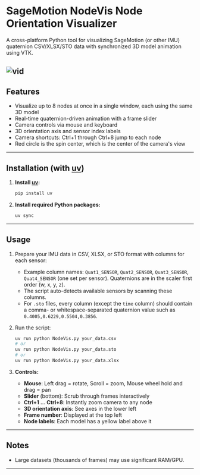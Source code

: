 # SageMotion NodeVis Node Orientation Visualizer

A cross-platform Python tool for visualizing SageMotion (or other IMU) quaternion CSV/XLSX/STO data with synchronized 3D model animation using VTK.

![vid](https://github.com/user-attachments/assets/8751fccd-91cf-42fd-b72f-9dd34a2415aa)
---


## Features

* Visualize up to 8 nodes at once in a single window, each using the same 3D model
* Real-time quaternion-driven animation with a frame slider
* Camera controls via mouse and keyboard
* 3D orientation axis and sensor index labels
* Camera shortcuts: Ctrl+1 through Ctrl+8 jump to each node
* Red circle is the spin center, which is the center of the camera's view

---


## Installation (with [uv](https://github.com/astral-sh/uv))

1. **Install [uv](https://github.com/astral-sh/uv):**

   ```sh
   pip install uv
   ```

2. **Install required Python packages:**

   ```sh
   uv sync
   ```

---

## Usage

1. Prepare your IMU data in CSV, XLSX, or STO format with columns for each sensor:

   * Example column names: `Quat1_SENSOR`, `Quat2_SENSOR`, `Quat3_SENSOR`, `Quat4_SENSOR` (one set per sensor). Quaternions are in the scaler first order (w, x, y, z).
   * The script auto-detects available sensors by scanning these columns.
   * For `.sto` files, every column (except the `time` column) should contain a comma- or whitespace-separated quaternion value such as `0.4005,0.6229,0.5504,0.3856`.

2. Run the script:

   ```sh
   uv run python NodeVis.py your_data.csv
   # or
   uv run python NodeVis.py your_data.sto
   # or
   uv run python NodeVis.py your_data.xlsx
   ```

3. **Controls:**

   * **Mouse**: Left drag = rotate, Scroll = zoom, Mouse wheel hold and drag = pan
   * **Slider** (bottom): Scrub through frames interactively
   * **Ctrl+1 ... Ctrl+8**: Instantly zoom camera to any node
   * **3D orientation axis**: See axes in the lower left
   * **Frame number**: Displayed at the top left
   * **Node labels**: Each model has a yellow label above it

---

## Notes

* Large datasets (thousands of frames) may use significant RAM/GPU.

---


